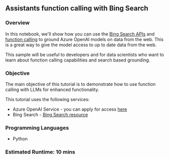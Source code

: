 ## Assistants function calling with Bing Search

### Overview

In this notebook, we'll show how you can use the [Bing Search APIs](https://www.microsoft.com/bing/apis/llm) and [function calling](https://learn.microsoft.com/azure/ai-services/openai/how-to/function-calling?tabs=python) to ground Azure OpenAI models on data from the web. This is a great way to give the model access to up to date data from the web.

This sample will be useful to developers and for data scientists who want to learn about function calling capabilities and search based grounding.

### Objective

The main objective of this tutorial is to demonstrate how to use function calling with LLMs for enhanced functionality.

This tutorial uses the following services:

- Azure OpenAI Service - you can apply for access [here](https://go.microsoft.com/fwlink/?linkid=2222006)
- Bing Search - [Bing Search resource](https://learn.microsoft.com/en-us/bing/search-apis/bing-web-search/create-bing-search-service-resource) 

### Programming Languages

- Python

### Estimated Runtime: 10 mins